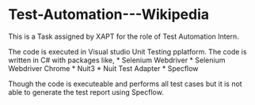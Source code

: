 # Test-Automation---Wikipedia
This is a Task assigned by XAPT for the role of Test Automation Intern.

The code is executed in Visual studio Unit Testing pplatform.
The code is written in C# with packages like,
    * Selenium Webdriver
    * Selenium Webdriver Chrome
    * Nuit3
    * Nuit Test Adapter
    * Specflow
    
Though the code is executeable and performs all test cases but it is not able to generate the test report using Specflow.
